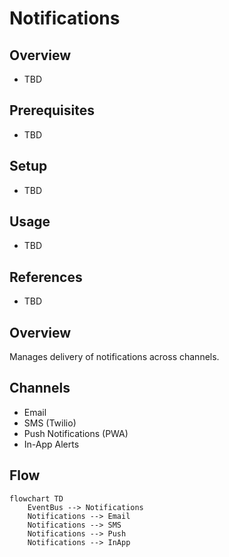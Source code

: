 # Notifications

## Overview
- TBD

## Prerequisites
- TBD

## Setup
- TBD

## Usage
- TBD

## References
- TBD


## Overview
Manages delivery of notifications across channels.

## Channels
- Email
- SMS (Twilio)
- Push Notifications (PWA)
- In-App Alerts

## Flow
```mermaid
flowchart TD
    EventBus --> Notifications
    Notifications --> Email
    Notifications --> SMS
    Notifications --> Push
    Notifications --> InApp
```

